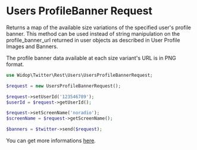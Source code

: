 # Users ProfileBanner Request

Returns a map of the available size variations of the specified user's profile banner. This method can be used
instead of string manipulation on the profile_banner_url returned in user objects as described in User Profile
Images and Banners.

The profile banner data available at each size variant's URL is in PNG format.

``` php
use Widop\Twitter\Rest\Users\UsersProfileBannerRequest;

$request = new UsersProfileBannerRequest();

$request->setUserId('123546789');
$userId = $request->getUserId();

$request->setScreenName('noradio');
$screenName = $request->getScreenName();

$banners = $twitter->send($request);
```

You can get more informations [here](https://dev.twitter.com/docs/api/1.1/get/users/profile_banner).
